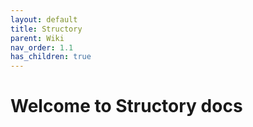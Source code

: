 ```yaml
---
layout: default
title: Structory
parent: Wiki
nav_order: 1.1
has_children: true
---
```


# Welcome to Structory docs